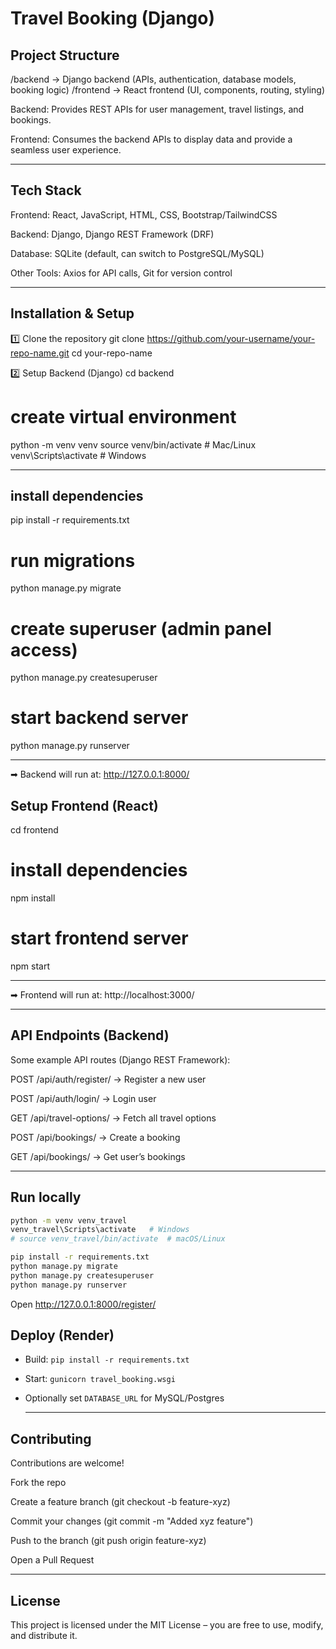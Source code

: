 # Travel Booking (Django)

##  Project Structure
/backend    → Django backend (APIs, authentication, database models, booking logic)
/frontend   → React frontend (UI, components, routing, styling)


Backend: Provides REST APIs for user management, travel listings, and bookings.

Frontend: Consumes the backend APIs to display data and provide a seamless user experience.

 ----
 
## Tech Stack

Frontend: React, JavaScript, HTML, CSS, Bootstrap/TailwindCSS

Backend: Django, Django REST Framework (DRF)

Database: SQLite (default, can switch to PostgreSQL/MySQL)

Other Tools: Axios for API calls, Git for version control

-----


## Installation & Setup
1️⃣ Clone the repository
git clone https://github.com/your-username/your-repo-name.git
cd your-repo-name

2️⃣ Setup Backend (Django)
cd backend

# create virtual environment
python -m venv venv
source venv/bin/activate   # Mac/Linux
venv\Scripts\activate      # Windows

----

## install dependencies
pip install -r requirements.txt

# run migrations
python manage.py migrate

# create superuser (admin panel access)
python manage.py createsuperuser

# start backend server
python manage.py runserver


---

➡ Backend will run at: http://127.0.0.1:8000/

##  Setup Frontend (React)
cd frontend

# install dependencies
npm install

# start frontend server
npm start

----

➡ Frontend will run at: http://localhost:3000/

----

## API Endpoints (Backend)

Some example API routes (Django REST Framework):

POST /api/auth/register/ → Register a new user

POST /api/auth/login/ → Login user

GET /api/travel-options/ → Fetch all travel options

POST /api/bookings/ → Create a booking

GET /api/bookings/ → Get user’s bookings

----


## Run locally
```bash
python -m venv venv_travel
venv_travel\Scripts\activate   # Windows
# source venv_travel/bin/activate  # macOS/Linux

pip install -r requirements.txt
python manage.py migrate
python manage.py createsuperuser
python manage.py runserver
```

Open http://127.0.0.1:8000/register/

## Deploy (Render)
- Build: `pip install -r requirements.txt`
- Start: `gunicorn travel_booking.wsgi`
- Optionally set `DATABASE_URL` for MySQL/Postgres

  -----
  
## Contributing

Contributions are welcome!

Fork the repo

Create a feature branch (git checkout -b feature-xyz)

Commit your changes (git commit -m "Added xyz feature")

Push to the branch (git push origin feature-xyz)

Open a Pull Request

----

## License

This project is licensed under the MIT License – you are free to use, modify, and distribute it.
